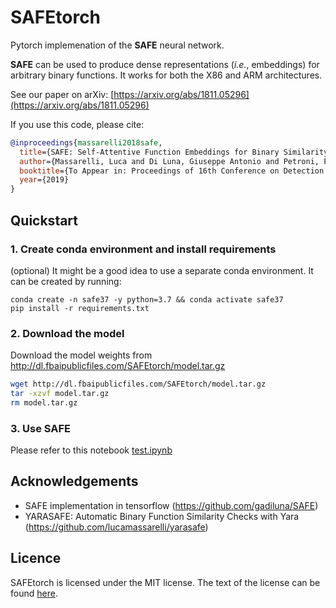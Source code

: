 # SAFEtorch

Pytorch implemenation of the **SAFE** neural network.

**SAFE** can be used to produce dense representations (*i.e.*, embeddings) for arbitrary binary functions. It works for both the X86 and ARM architectures.

See our paper on arXiv: [https://arxiv.org/abs/1811.05296](https://arxiv.org/abs/1811.05296)

If you use this code, please cite:
```bibtex
@inproceedings{massarelli2018safe,
  title={SAFE: Self-Attentive Function Embeddings for Binary Similarity},
  author={Massarelli, Luca and Di Luna, Giuseppe Antonio and Petroni, Fabio and Querzoni, Leonardo and Baldoni, Roberto},
  booktitle={To Appear in: Proceedings of 16th Conference on Detection of Intrusions and Malware & Vulnerability Assessment (DIMVA)},
  year={2019}
}
```

## Quickstart

### 1. Create conda environment and install requirements

(optional) It might be a good idea to use a separate conda environment. It can be created by running:
```
conda create -n safe37 -y python=3.7 && conda activate safe37
pip install -r requirements.txt
```

### 2. Download the model

Download the model weights from http://dl.fbaipublicfiles.com/SAFEtorch/model.tar.gz

```bash
wget http://dl.fbaipublicfiles.com/SAFEtorch/model.tar.gz
tar -xzvf model.tar.gz
rm model.tar.gz
```

### 3. Use SAFE
Please refer to this notebook [test.ipynb](test.ipynb)


## Acknowledgements
* SAFE implementation in tensorflow (https://github.com/gadiluna/SAFE) 
* YARASAFE: Automatic Binary Function Similarity Checks with Yara (https://github.com/lucamassarelli/yarasafe) 


## Licence

SAFEtorch is licensed under the MIT license. The text of the license can be found [here](LICENSE).
